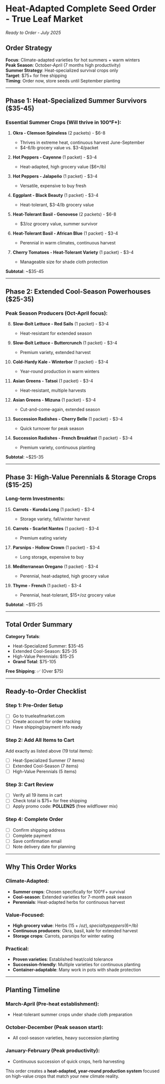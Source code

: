 # Heat-Adapted Complete Seed Order - True Leaf Market
*Ready to Order - July 2025*

## Order Strategy
**Focus**: Climate-adapted varieties for hot summers + warm winters  
**Peak Season**: October-April (7 months high productivity)  
**Summer Strategy**: Heat-specialized survival crops only  
**Target**: $75+ for free shipping  
**Timing**: Order now, store seeds until September planting

---

## Phase 1: Heat-Specialized Summer Survivors ($35-45)

### **Essential Summer Crops** (Will thrive in 100°F+):
1. **Okra - Clemson Spineless** (2 packets) - $6-8
   - Thrives in extreme heat, continuous harvest June-September
   - $4-6/lb grocery value vs. $3-4/packet

2. **Hot Peppers - Cayenne** (1 packet) - $3-4
   - Heat-adapted, high grocery value ($6+/lb)
   
3. **Hot Peppers - Jalapeño** (1 packet) - $3-4
   - Versatile, expensive to buy fresh
   
4. **Eggplant - Black Beauty** (1 packet) - $3-4
   - Heat-tolerant, $3-4/lb grocery value

5. **Heat-Tolerant Basil - Genovese** (2 packets) - $6-8
   - $3/oz grocery value, summer survivor
   
6. **Heat-Tolerant Basil - African Blue** (1 packet) - $3-4
   - Perennial in warm climates, continuous harvest

7. **Cherry Tomatoes - Heat-Tolerant Variety** (1 packet) - $3-4
   - Manageable size for shade cloth protection

**Subtotal**: ~$35-45

---

## Phase 2: Extended Cool-Season Powerhouses ($25-35)

### **Peak Season Producers** (Oct-April focus):
8. **Slow-Bolt Lettuce - Red Sails** (1 packet) - $3-4
   - Heat-resistant for extended season

9. **Slow-Bolt Lettuce - Buttercrunch** (1 packet) - $3-4
   - Premium variety, extended harvest

10. **Cold-Hardy Kale - Winterbor** (1 packet) - $3-4
    - Year-round production in warm winters

11. **Asian Greens - Tatsoi** (1 packet) - $3-4
    - Heat-resistant, multiple harvests

12. **Asian Greens - Mizuna** (1 packet) - $3-4
    - Cut-and-come-again, extended season

13. **Succession Radishes - Cherry Belle** (1 packet) - $3-4
    - Quick turnover for peak season

14. **Succession Radishes - French Breakfast** (1 packet) - $3-4
    - Premium variety, continuous planting

**Subtotal**: ~$25-35

---

## Phase 3: High-Value Perennials & Storage Crops ($15-25)

### **Long-term Investments**:
15. **Carrots - Kuroda Long** (1 packet) - $3-4
    - Storage variety, fall/winter harvest

16. **Carrots - Scarlet Nantes** (1 packet) - $3-4
    - Premium eating variety

17. **Parsnips - Hollow Crown** (1 packet) - $3-4
    - Long storage, expensive to buy

18. **Mediterranean Oregano** (1 packet) - $3-4
    - Perennial, heat-adapted, high grocery value

19. **Thyme - French** (1 packet) - $3-4
    - Perennial, heat-tolerant, $15+/oz grocery value

**Subtotal**: ~$15-25

---

## Total Order Summary

**Category Totals**:
- Heat-Specialized Summer: $35-45
- Extended Cool-Season: $25-35  
- High-Value Perennials: $15-25
- **Grand Total**: $75-105

**Free Shipping**: ✅ (Over $75)

---

## Ready-to-Order Checklist

### **Step 1: Pre-Order Setup**
- [ ] Go to trueleafmarket.com
- [ ] Create account for order tracking
- [ ] Have shipping/payment info ready

### **Step 2: Add All Items to Cart**
Add exactly as listed above (19 total items):
- [ ] Heat-Specialized Summer (7 items)
- [ ] Extended Cool-Season (7 items)  
- [ ] High-Value Perennials (5 items)

### **Step 3: Cart Review**
- [ ] Verify all 19 items in cart
- [ ] Check total is $75+ for free shipping
- [ ] Apply promo code: **POLLEN25** (free wildflower mix)

### **Step 4: Complete Order**
- [ ] Confirm shipping address
- [ ] Complete payment
- [ ] Save confirmation email
- [ ] Note delivery date for planning

---

## Why This Order Works

### **Climate-Adapted**:
- **Summer crops**: Chosen specifically for 100°F+ survival
- **Cool-season**: Extended varieties for 7-month peak season
- **Perennials**: Heat-adapted herbs for continuous harvest

### **Value-Focused**:
- **High grocery value**: Herbs ($15+/oz), specialty peppers ($6+/lb)
- **Continuous producers**: Okra, basil, kale for extended harvest
- **Storage crops**: Carrots, parsnips for winter eating

### **Practical**:
- **Proven varieties**: Established heat/cold tolerance
- **Succession-friendly**: Multiple varieties for continuous planting
- **Container-adaptable**: Many work in pots with shade protection

---

## Planting Timeline

### **March-April** (Pre-heat establishment):
- Heat-tolerant summer crops under shade cloth preparation

### **October-December** (Peak season start):
- All cool-season varieties, heavy succession planting

### **January-February** (Peak productivity):
- Continuous succession of quick crops, herb harvesting

This order creates a **heat-adapted, year-round production system** focused on high-value crops that match your new climate reality.